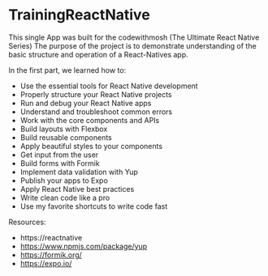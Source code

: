 # TrainingReactNative

This single App was built for the codewithmosh (The Ultimate React Native Series) The purpose of the project is to demonstrate understanding of the basic structure and operation of a React-Natives app.

In the first part, we learned  how to:

- Use the essential tools for React Native development
- Properly structure your React Native projects
- Run and debug your React Native apps
- Understand and troubleshoot common errors
- Work with the core components and APIs
- Build layouts with Flexbox
- Build reusable components
- Apply beautiful styles to your components
- Get input from the user
- Build forms with Formik
- Implement data validation with Yup
- Publish your apps to Expo
- Apply React Native best practices
- Write clean code like a pro
- Use my favorite shortcuts to write code fast

Resources:
- https://reactnative
- https://www.npmjs.com/package/yup
- https://formik.org/
- https://expo.io/


